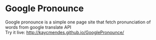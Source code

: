 # Google Pronounce

Google pronounce is a simple one page site that fetch pronunciation of words from google translate API  
Try it live: http://kaycmendes.github.io/GooglePronounce/
